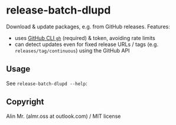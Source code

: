# release-batch-dlupd

Download & update packages, e.g. from GitHub releases. Features:
* uses [GitHub CLI `gh`](https://github.com/cli/cli/releases) (required) & token, avoiding rate limits
* can detect updates even for fixed release URLs / tags (e.g. `releases/tag/continuous`) using the GitHub API

## Usage

See `release-batch-dlupd --help`:
<div><a id="app_help"></a>
<a id="app_help_end"></a></div>

## Copyright

Alin Mr. (almr.oss at outlook.com) / MIT license
